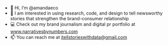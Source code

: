 - 👋 Hi, I’m @amandaeco
- 👀 I am interested in using research, code, and design to tell newsworthy stories that strengthen the brand-consumer relationship
- 💻 Check out my brand journalism and digital pr portfolio at www.narrativesbynumbers.com
- 📫 You can reach me at itellstorieswithdata@gmail.com

<!---
amandaeco/amandaeco is a ✨ special ✨ repository because its `README.md` (this file) appears on your GitHub profile.
You can click the Preview link to take a look at your changes.
--->
